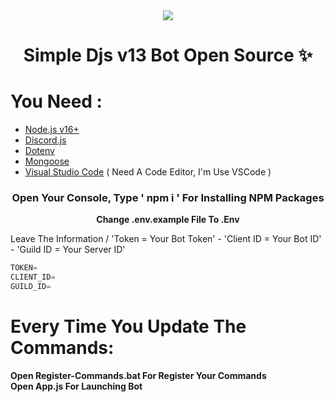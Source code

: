 <div align="center">
<img src="https://cdn.discordapp.com/attachments/844973689292193824/931628180819804190/DJS.jpg">
</div>


<div align="center">

 # Simple Djs v13 Bot Open Source ✨
</div>


# You Need : 
* [Node.js v16+](https://nodejs.org/en/download/releases/)
* [Discord.js](https://www.npmjs.com/package/discord.js)
* [Dotenv](https://www.npmjs.com/package/dotenv)
* [Mongoose](https://www.npmjs.com/package/mongoose)
* [Visual Studio Code](https://code.visualstudio.com/download) (  Need A Code Editor, I'm Use VSCode  )


<div align="center">
<h3 style="rajdhan"> Open Your Console, Type ' npm i ' For Installing NPM Packages </h3>
</div>



<div  align="center">

 <b> Change .env.example File To .Env </b>
 </div>



<div dir="ltr">
 
 <p> Leave The Information  /  'Token = Your Bot Token' - 'Client ID = Your Bot ID' - 'Guild ID = Your Server ID' </p>

```javascript
TOKEN=
CLIENT_ID=
GUILD_ID=
```

</div>

# Every Time You Update The Commands:
<div> <b> Open Register-Commands.bat For Register Your Commands </b> </div>
<div> <b> Open App.js For Launching Bot </b> </div>
